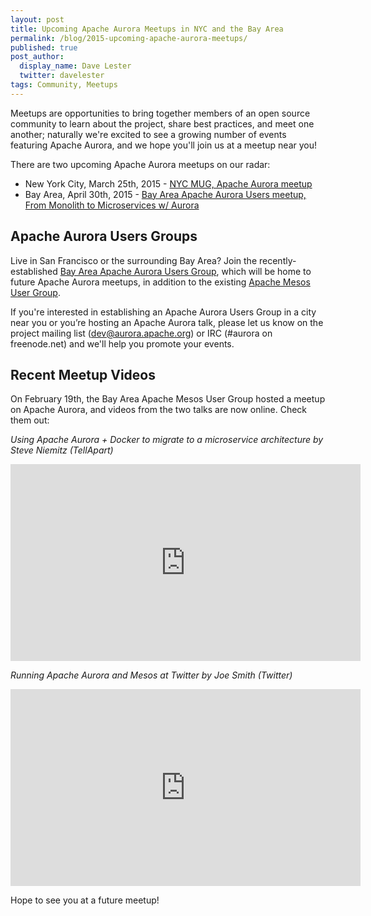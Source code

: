 ```yaml
---
layout: post
title: Upcoming Apache Aurora Meetups in NYC and the Bay Area
permalink: /blog/2015-upcoming-apache-aurora-meetups/
published: true
post_author:
  display_name: Dave Lester
  twitter: davelester
tags: Community, Meetups
---
```


Meetups are opportunities to bring together members of an open source community to learn about the project, share best practices, and meet one another; naturally we're excited to see a growing number of events featuring Apache Aurora, and we hope you'll join us at a meetup near you!

There are two upcoming Apache Aurora meetups on our radar:

 * New York City, March 25th, 2015 - [NYC MUG, Apache Aurora meetup](http://www.meetup.com/Apache-Mesos-NYC-Meetup/events/220801840/)
 * Bay Area, April 30th, 2015 - [Bay Area Apache Aurora Users meetup, From Monolith to Microservices w/ Aurora](http://www.meetup.com/Bay-Area-Apache-Aurora-Users-Group/events/221219480/)

## Apache Aurora Users Groups

Live in San Francisco or the surrounding Bay Area? Join the recently-established [Bay Area Apache Aurora Users Group](http://www.meetup.com/Bay-Area-Apache-Aurora-Users-Group/), which will be home to future Apache Aurora meetups, in addition to the existing [Apache Mesos User Group](www.meetup.com/Bay-Area-Mesos-User-Group/).

If you're interested in establishing an Apache Aurora Users Group in a city near you or you’re hosting an Apache Aurora talk, please let us know on the project mailing list (dev@aurora.apache.org) or IRC (#aurora on freenode.net) and we'll help you promote your events.

## Recent Meetup Videos

On February 19th, the Bay Area Apache Mesos User Group hosted a meetup on Apache Aurora, and videos from the two talks are now online. Check them out:

_Using Apache Aurora + Docker to migrate to a microservice architecture by Steve Niemitz (TellApart)_

<iframe width="560" height="315" src="https://www.youtube.com/embed/ZZXtXLvTXAE" frameborder="0" allowfullscreen></iframe>

_Running Apache Aurora and Mesos at Twitter by Joe Smith (Twitter)_

<iframe width="560" height="315" src="https://www.youtube.com/embed/E4lxX6epM_U" frameborder="0" allowfullscreen></iframe>

Hope to see you at a future meetup!